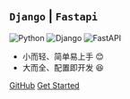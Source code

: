 [comment]: <> (![logo]&#40;./fastapi/设计模式/images/fastapi.png&#41;)

## `Django` | `Fastapi` 

![Python](https://img.shields.io/badge/Python-3.7+-blue)
![Django](https://img.shields.io/badge/Django-3.1+-brightgreen)
![FastAPI](https://img.shields.io/badge/FastAPI-0.5.9-green)

- 小而轻、简单易上手 :blush:
- 大而全、配置即开发 :laughing:

[GitHub](https://github.com/py-gzky)
[Get Started](README.md)